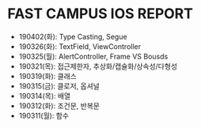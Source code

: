 # FAST CAMPUS IOS REPORT


* 190402(화): Type Casting, Segue
* 190326(화): TextField, ViewController
* 190325(월): AlertController, Frame VS Bousds
* 190321(목): 접근제한자, 추상화/캡슐화/상속성/다형성
* 190319(화): 클래스
* 190315(금): 클로저, 옵셔널
* 190314(목): 배열
* 190312(화): 조건문, 반복문
* 190311(월): 함수
